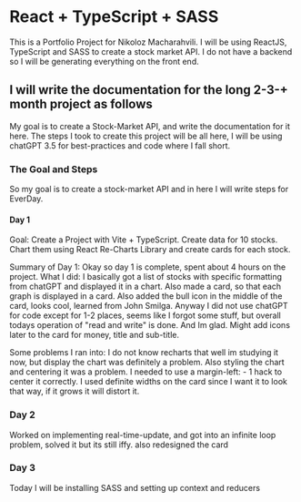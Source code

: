 # React + TypeScript + SASS

This is a Portfolio Project for Nikoloz Macharahvili. I will be using ReactJS, TypeScript and SASS to create a stock market API. I do not have a backend so I will be generating everything on the front end.

## I will write the documentation for the long 2-3-+ month project as follows

My goal is to create a Stock-Market API, and write the documentation for it here. The steps I took to create this project will be all here, I will be using chatGPT 3.5 for best-practices and code where I fall short.

### The Goal and Steps

So my goal is to create a stock-market API and in here I will write steps for EverDay.

#### Day 1

Goal: Create a Project with Vite + TypeScript. Create data for 10 stocks. Chart them using React Re-Charts Library and create cards for each stock.

Summary of Day 1: Okay so day 1 is complete, spent about 4 hours on the project.
What I did: I basically got a list of stocks with specific formatting from chatGPT and displayed it in a chart. Also made a card, so that each graph is displayed in a card.
Also added the bull icon in the middle of the card, looks cool, learned from John Smilga. Anyway I did not use chatGPT for code except for 1-2 places, seems like I forgot some stuff, but overall todays operation of "read and write" is done. And Im glad. Might add icons later to the card for money, title and sub-title.

Some problems I ran into:
I do not know recharts that well im studying it now, but display the chart was definitely a problem. Also styling the chart and centering it was a problem. I needed to use a margin-left: - 1 hack to center it correctly.
I used definite widths on the card since I want it to look that way, if it grows it will distort it.

### Day 2

Worked on implementing real-time-update, and got into an infinite loop problem, solved it but its still iffy. also redesigned the card

### Day 3

Today I will be installing SASS and setting up context and reducers
